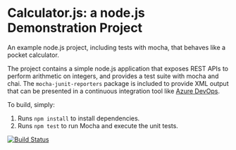 Calculator.js: a node.js Demonstration Project
==============================================
An example node.js project, including tests with mocha, that behaves like
a pocket calculator.

The project contains a simple node.js application that exposes REST APIs
to perform arithmetic on integers, and provides a test suite with mocha
and chai.  The `mocha-junit-reporters` package is included to provide XML
output that can be presented in a continuous integration tool like
[Azure DevOps](https://azure.com/devops).

To build, simply:

1. Runs `npm install` to install dependencies.
2. Runs `npm test` to run Mocha and execute the unit tests.

[![Build Status](https://dev.azure.com/joalex0423/Integrating%20External%20Source%20Control%20with%20Azure%20Pipelines/_apis/build/status/JohnAlexanderGaleanoAndrade.calculator?branchName=master)](https://dev.azure.com/joalex0423/Integrating%20External%20Source%20Control%20with%20Azure%20Pipelines/_build/latest?definitionId=8&branchName=master)
